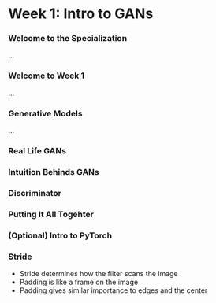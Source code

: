 # Week 1: Intro to GANs

### Welcome to the Specialization
...
### Welcome to Week 1
...
### Generative Models
...
### Real Life GANs
### Intuition Behinds GANs
### Discriminator
### Putting It All Togehter
### (Optional) Intro to PyTorch

### Stride
- Stride determines how the filter scans the image
- Padding is like a frame on the image
- Padding gives similar importance to edges and the center